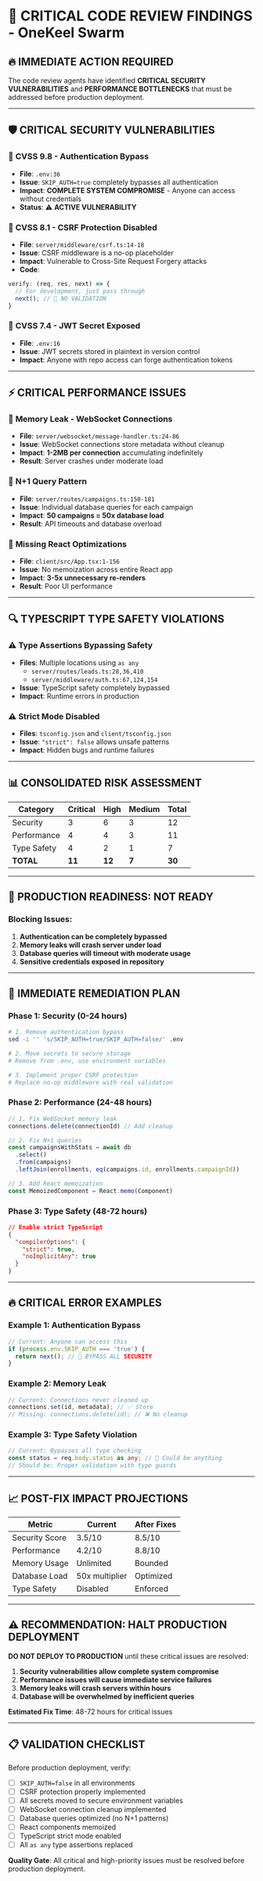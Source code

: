 # 🚨 CRITICAL CODE REVIEW FINDINGS - OneKeel Swarm

## 🔥 IMMEDIATE ACTION REQUIRED

The code review agents have identified **CRITICAL SECURITY VULNERABILITIES** and **PERFORMANCE BOTTLENECKS** that must be addressed before production deployment.

---

## 🛡️ CRITICAL SECURITY VULNERABILITIES

### 🚨 **CVSS 9.8 - Authentication Bypass**
- **File**: `.env:36`
- **Issue**: `SKIP_AUTH=true` completely bypasses all authentication
- **Impact**: **COMPLETE SYSTEM COMPROMISE** - Anyone can access without credentials
- **Status**: ⚠️ **ACTIVE VULNERABILITY**

### 🚨 **CVSS 8.1 - CSRF Protection Disabled**
- **File**: `server/middleware/csrf.ts:14-18`
- **Issue**: CSRF middleware is a no-op placeholder
- **Impact**: Vulnerable to Cross-Site Request Forgery attacks
- **Code**: 
```typescript
verify: (req, res, next) => {
  // For development, just pass through
  next(); // 🚨 NO VALIDATION
}
```

### 🚨 **CVSS 7.4 - JWT Secret Exposed**
- **File**: `.env:16`
- **Issue**: JWT secrets stored in plaintext in version control
- **Impact**: Anyone with repo access can forge authentication tokens

---

## ⚡ CRITICAL PERFORMANCE ISSUES

### 🚨 **Memory Leak - WebSocket Connections**
- **File**: `server/websocket/message-handler.ts:24-86`
- **Issue**: WebSocket connections store metadata without cleanup
- **Impact**: **1-2MB per connection** accumulating indefinitely
- **Result**: Server crashes under moderate load

### 🚨 **N+1 Query Pattern**
- **File**: `server/routes/campaigns.ts:150-181`
- **Issue**: Individual database queries for each campaign
- **Impact**: **50 campaigns = 50x database load**
- **Result**: API timeouts and database overload

### 🚨 **Missing React Optimizations**
- **File**: `client/src/App.tsx:1-156`
- **Issue**: No memoization across entire React app
- **Impact**: **3-5x unnecessary re-renders**
- **Result**: Poor UI performance

---

## 🔍 TYPESCRIPT TYPE SAFETY VIOLATIONS

### ⚠️ **Type Assertions Bypassing Safety**
- **Files**: Multiple locations using `as any`
  - `server/routes/leads.ts:28,36,410`
  - `server/middleware/auth.ts:67,124,154`
- **Issue**: TypeScript safety completely bypassed
- **Impact**: Runtime errors in production

### ⚠️ **Strict Mode Disabled**
- **Files**: `tsconfig.json` and `client/tsconfig.json`
- **Issue**: `"strict": false` allows unsafe patterns
- **Impact**: Hidden bugs and runtime failures

---

## 📊 CONSOLIDATED RISK ASSESSMENT

| Category | Critical | High | Medium | Total |
|----------|----------|------|---------|-------|
| Security | 3 | 6 | 3 | 12 |
| Performance | 4 | 4 | 3 | 11 |
| Type Safety | 4 | 2 | 1 | 7 |
| **TOTAL** | **11** | **12** | **7** | **30** |

---

## 🚨 PRODUCTION READINESS: **NOT READY**

### Blocking Issues:
1. **Authentication can be completely bypassed**
2. **Memory leaks will crash server under load**
3. **Database queries will timeout with moderate usage**
4. **Sensitive credentials exposed in repository**

---

## 🎯 IMMEDIATE REMEDIATION PLAN

### **Phase 1: Security (0-24 hours)**
```bash
# 1. Remove authentication bypass
sed -i '' 's/SKIP_AUTH=true/SKIP_AUTH=false/' .env

# 2. Move secrets to secure storage
# Remove from .env, use environment variables

# 3. Implement proper CSRF protection
# Replace no-op middleware with real validation
```

### **Phase 2: Performance (24-48 hours)**
```typescript
// 1. Fix WebSocket memory leak
connections.delete(connectionId) // Add cleanup

// 2. Fix N+1 queries
const campaignsWithStats = await db
  .select()
  .from(campaigns)
  .leftJoin(enrollments, eq(campaigns.id, enrollments.campaignId))

// 3. Add React memoization
const MemoizedComponent = React.memo(Component)
```

### **Phase 3: Type Safety (48-72 hours)**
```json
// Enable strict TypeScript
{
  "compilerOptions": {
    "strict": true,
    "noImplicitAny": true
  }
}
```

---

## 🔥 CRITICAL ERROR EXAMPLES

### Example 1: Authentication Bypass
```typescript
// Current: Anyone can access this
if (process.env.SKIP_AUTH === 'true') {
  return next(); // 🚨 BYPASS ALL SECURITY
}
```

### Example 2: Memory Leak
```typescript
// Current: Connections never cleaned up
connections.set(id, metadata); // ✅ Store
// Missing: connections.delete(id); // ❌ No cleanup
```

### Example 3: Type Safety Violation
```typescript
// Current: Bypasses all type checking
const status = req.body.status as any; // 🚨 Could be anything
// Should be: Proper validation with type guards
```

---

## 📈 POST-FIX IMPACT PROJECTIONS

| Metric | Current | After Fixes |
|--------|---------|-------------|
| Security Score | 3.5/10 | 8.5/10 |
| Performance | 4.2/10 | 8.8/10 |
| Memory Usage | Unlimited | Bounded |
| Database Load | 50x multiplier | Optimized |
| Type Safety | Disabled | Enforced |

---

## ⚠️ RECOMMENDATION: HALT PRODUCTION DEPLOYMENT

**DO NOT DEPLOY TO PRODUCTION** until these critical issues are resolved:

1. **Security vulnerabilities allow complete system compromise**
2. **Performance issues will cause immediate service failures**
3. **Memory leaks will crash servers within hours**
4. **Database will be overwhelmed by inefficient queries**

**Estimated Fix Time**: 48-72 hours for critical issues

---

## 📋 VALIDATION CHECKLIST

Before production deployment, verify:

- [ ] `SKIP_AUTH=false` in all environments
- [ ] CSRF protection properly implemented
- [ ] All secrets moved to secure environment variables
- [ ] WebSocket connection cleanup implemented
- [ ] Database queries optimized (no N+1 patterns)
- [ ] React components memoized
- [ ] TypeScript strict mode enabled
- [ ] All `as any` type assertions replaced

**Quality Gate**: All critical and high-priority issues must be resolved before production deployment.